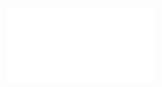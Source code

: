 ![](/Notatki/Semestr%204/Podstawy%20techniki%20mikroprocesorowej%201/Wykłady/Wykład%206/PTM-wyk-6.pdf)

